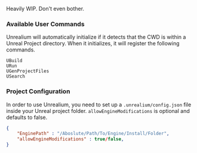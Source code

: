 Heavily WIP. Don't even bother.

### Available User Commands
Unrealium will automatically initialize if it detects that the CWD is within a Unreal Project directory. When it initializes,
it will register the following commands.
```
UBuild
URun
UGenProjectFiles
USearch
```

### Project Configuration
In order to use Unrealium, you need to set up a `.unrealium/config.json` file inside your Unreal project folder. `allowEngineModifications` is optional and defaults to false.
```json
{ 
    "EnginePath" : "/Aboslute/Path/To/Engine/Install/Folder",
    "allowEngineModifications" : true/false,
}
```

